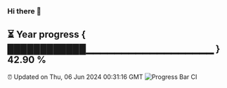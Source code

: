 ### Hi there 👋
⏳ Year progress { ████████████▁▁▁▁▁▁▁▁▁▁▁▁▁▁▁▁▁▁ } 42.90 %
---
⏰ Updated on Thu, 06 Jun 2024 00:31:16 GMT
![Progress Bar CI](https://github.com/Moyi321/Moyi321/workflows/Progress%20Bar%20CI/badge.svg)
